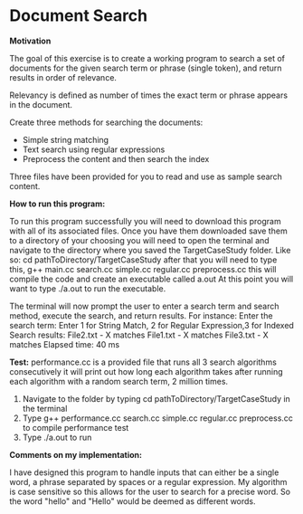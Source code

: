 # Document Search



__Motivation__

The goal of this exercise is to create a working program to search a set of documents for the given search term or phrase (single token), and return results in order of relevance.

Relevancy is defined as number of times the exact term or phrase appears in the document.

Create three methods for searching the documents:
* Simple string matching
* Text search using regular expressions
* Preprocess the content and then search the index

Three files have been provided for you to read and use as sample search content.

__How to run this program:__

To run this program successfully you will need to download this program with all of its associated files.
Once you have them downloaded save them to a directory of your choosing you will need to open the terminal
and navigate to the directory where you saved the TargetCaseStudy folder.
Like so: cd pathToDirectory/TargetCaseStudy after that you will need to type this,
g++ main.cc search.cc simple.cc regular.cc preprocess.cc this will compile the code and create an executable
called a.out At this point you will want to type  ./a.out to run the executable.

The terminal will now prompt the user to enter a search term and search method, execute the search, and
return results. For instance:
Enter the search term: <user enters search term>
Enter 1 for String Match, 2 for Regular Expression,3 for Indexed <use enters number>
Search results:
      File2.txt - X matches
      File1.txt - X matches
      File3.txt - X matches
Elapsed time: 40 ms


__Test:__
performance.cc is a provided file that runs all 3 search algorithms consecutively it will print out how long each
algorithm takes after running each algorithm with a random search term, 2 million times.

1. Navigate to the folder by typing cd pathToDirectory/TargetCaseStudy in the terminal
2. Type g++ performance.cc search.cc simple.cc regular.cc preprocess.cc to compile performance test
3. Type ./a.out to run

__Comments on my implementation:__

I have designed this program to handle inputs that can either be a single word, a phrase separated by spaces or
a regular expression. My algorithm is case sensitive so this allows for the user to search for a precise word.
So the word "hello" and "Hello" would be deemed as different words.
